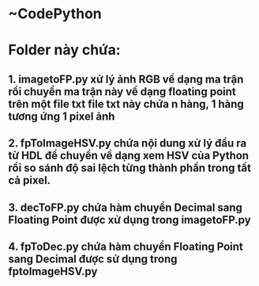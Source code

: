# ~CodePython
# Folder này chứa:
## 1. imagetoFP.py xử lý ảnh RGB về dạng ma trận rồi chuyển ma trận này về dạng floating point trên một file txt file txt này chứa n hàng, 1 hàng tương ứng 1 pixel ảnh
## 2. fpToImageHSV.py chứa nội dung xử lý đầu ra từ HDL để chuyển về dạng xem HSV của Python rồi so sánh độ sai lệch từng thành phần trong tất cả pixel.
## 3. decToFP.py chứa hàm chuyển Decimal sang Floating Point được xử dụng trong imagetoFP.py
## 4. fpToDec.py chứa hàm chuyển Floating Point sang Decimal được sử dụng trong fptoImageHSV.py 
